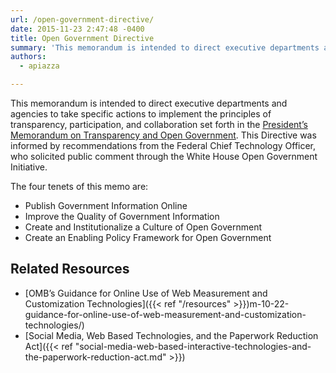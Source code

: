 ```yaml
---
url: /open-government-directive/
date: 2015-11-23 2:47:48 -0400
title: Open Government Directive
summary: 'This memorandum is intended to direct executive departments and agencies to take specific actions to implement the principles of transparency, participation, and collaboration set forth in the President&rsquo;s Memorandum on Transparency and Open Government. This Directive was informed by recommendations from the Federal Chief Technology Officer, who solicited public comment through the White House Open'
authors:
  - apiazza

---
```


This memorandum is intended to direct executive departments and agencies to take specific actions to implement the principles of transparency, participation, and collaboration set forth in the [President’s Memorandum on Transparency and Open Government](https://www.whitehouse.gov/sites/whitehouse.gov/files/omb/memoranda/2009/m09-12.pdf). This Directive was informed by recommendations from the Federal Chief Technology Officer, who solicited public comment through the White House Open Government Initiative.

The four tenets of this memo are:

  * Publish Government Information Online
  * Improve the Quality of Government Information
  * Create and Institutionalize a Culture of Open Government
  * Create an Enabling Policy Framework for Open Government

## Related Resources

  * [OMB’s Guidance for Online Use of Web Measurement and Customization Technologies]({{< ref "/resources" >}})m-10-22-guidance-for-online-use-of-web-measurement-and-customization-technologies/)
  * [Social Media, Web Based Technologies, and the Paperwork Reduction Act]({{< ref "social-media-web-based-interactive-technologies-and-the-paperwork-reduction-act.md" >}})
